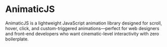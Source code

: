 # AnimaticJS
AnimaticJS is a lightweight JavaScript animation library designed for scroll, hover, click, and custom-triggered animations—perfect for web designers and front-end developers who want cinematic-level interactivity with zero boilerplate.
